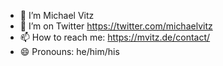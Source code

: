 - 🔭 I’m Michael Vitz
- 🤔 I’m on Twitter https://twitter.com/michaelvitz
- 📫 How to reach me: https://mvitz.de/contact/
- 😄 Pronouns: he/him/his

